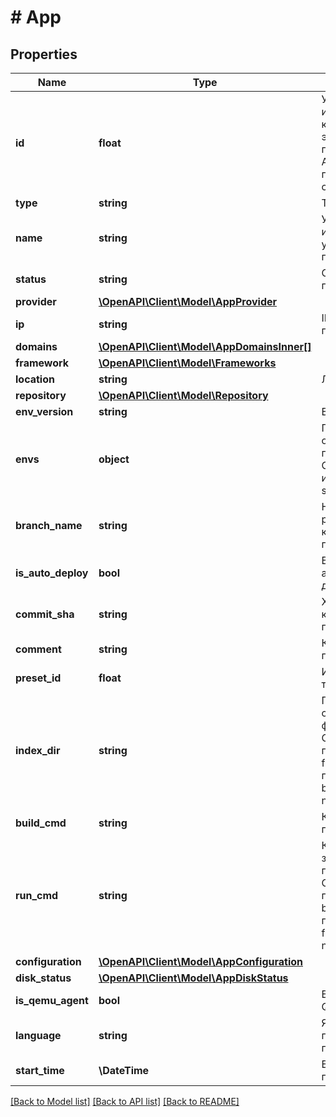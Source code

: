 # # App

## Properties

Name | Type | Description | Notes
------------ | ------------- | ------------- | -------------
**id** | **float** | Уникальный идентификатор для каждого экземпляра приложения. Автоматически генерируется при создании. |
**type** | **string** | Тип приложения. |
**name** | **string** | Удобочитаемое имя, установленное для приложения. |
**status** | **string** | Статус приложения. |
**provider** | [**\OpenAPI\Client\Model\AppProvider**](AppProvider.md) |  |
**ip** | **string** | IPv4-адрес приложения. |
**domains** | [**\OpenAPI\Client\Model\AppDomainsInner[]**](AppDomainsInner.md) |  |
**framework** | [**\OpenAPI\Client\Model\Frameworks**](Frameworks.md) |  |
**location** | **string** | Локация сервера. |
**repository** | [**\OpenAPI\Client\Model\Repository**](Repository.md) |  |
**env_version** | **string** | Версия окружения. |
**envs** | **object** | Переменные окружения приложения. Объект с ключами и значениями типа string. |
**branch_name** | **string** | Название ветки репозитория из которой собрано приложение. |
**is_auto_deploy** | **bool** | Включен ли автоматический деплой. |
**commit_sha** | **string** | Хэш коммита из которого собрано приложеие. |
**comment** | **string** | Комментарий к приложению. |
**preset_id** | **float** | Идентификатор тарифа. |
**index_dir** | **string** | Путь к директории с индексным файлом. Определен для приложений &#x60;type: frontend&#x60;. Для приложений &#x60;type: backend&#x60; всегда null. |
**build_cmd** | **string** | Команда сборки приложения. |
**run_cmd** | **string** | Команда для запуска приложения. Определена для приложений &#x60;type: backend&#x60;. Для приложений &#x60;type: frontend&#x60; всегда null. |
**configuration** | [**\OpenAPI\Client\Model\AppConfiguration**](AppConfiguration.md) |  |
**disk_status** | [**\OpenAPI\Client\Model\AppDiskStatus**](AppDiskStatus.md) |  |
**is_qemu_agent** | **bool** | Включен ли агент QEMU. |
**language** | **string** | Язык программирования приложения. |
**start_time** | **\DateTime** | Время запуска приложения. |

[[Back to Model list]](../../README.md#models) [[Back to API list]](../../README.md#endpoints) [[Back to README]](../../README.md)
